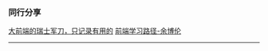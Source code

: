 
### 同行分享


[大前端的瑞士军刀，只记录有用的](https://github.com/nieweidong/fetool)
[前端学习路径-余博伦](https://zhuanlan.zhihu.com/p/21935921)



----







